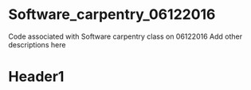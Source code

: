 # Software_carpentry_06122016
Code associated with Software carpentry class on 06122016
Add other descriptions here

# Header1
